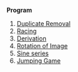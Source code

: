 <strong>Program</strong>
<ol>
    <li><a href="https://github.com/Niranjan2054/College/blob/C/Duplicate%20removal.c">Duplicate Removal</a></li>
    <li><a href="https://github.com/Niranjan2054/College/blob/C/Racing.C">Racing</a></li>
    <li><a href="https://github.com/Niranjan2054/College/blob/C/derivation.c">Derivation</a></li>
    <li><a href="https://github.com/Niranjan2054/College/blob/C/ROTATE.C">Rotation of Image</a></li>
    <li><a href="https://github.com/Niranjan2054/College/blob/C/sine.c">Sine series</a></li>
    <li><a href="https://github.com/Niranjan2054/College/blob/master/JUMP.C">Jumping Game</a></li>

 </ul>
